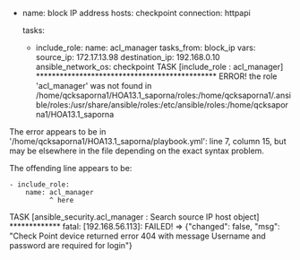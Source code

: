 - name: block IP address
  hosts: checkpoint
  connection: httpapi

  tasks:
    - include_role:
        name: acl_manager
        tasks_from: block_ip
      vars:
        source_ip: 172.17.13.98
        destination_ip: 192.168.0.10
        ansible_network_os: checkpoint
TASK [include_role : acl_manager] **********************************************
ERROR! the role 'acl_manager' was not found in /home/qcksaporna1/HOA13.1_saporna/roles:/home/qcksaporna1/.ansible/roles:/usr/share/ansible/roles:/etc/ansible/roles:/home/qcksaporna1/HOA13.1_saporna

The error appears to be in '/home/qcksaporna1/HOA13.1_saporna/playbook.yml': line 7, column 15, but may
be elsewhere in the file depending on the exact syntax problem.

The offending line appears to be:

    - include_role:
        name: acl_manager
              ^ here
TASK [ansible_security.acl_manager : Search source IP host object] *************
fatal: [192.168.56.113]: FAILED! => {"changed": false, "msg": "Check Point device returned error 404 with message Username and password are required for login"}
